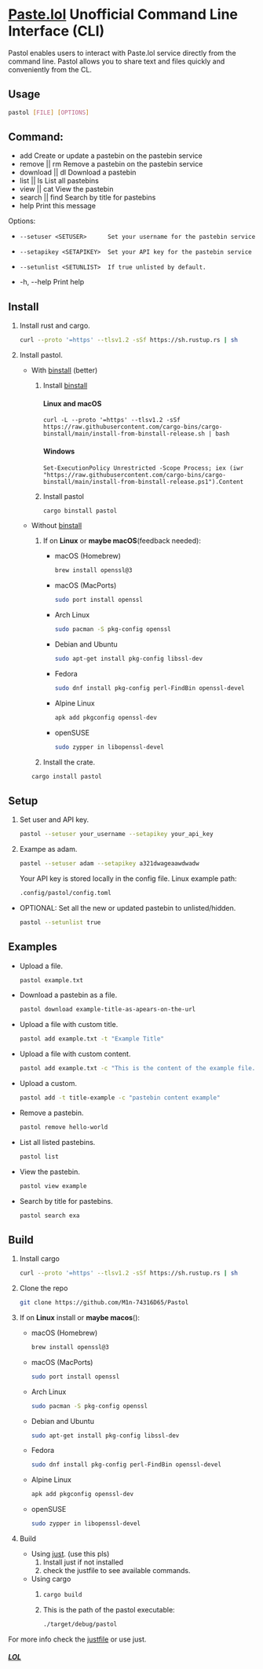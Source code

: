 # [Paste.lol](https://paste.lol/) Unofficial Command Line Interface (CLI)

Pastol enables users to interact with Paste.lol service directly from the command line. Pastol allows you to share text and files quickly and conveniently from the CL.

## Usage

```sh
pastol [FILE] [OPTIONS]
```

## Command:

- add                 Create or update a pastebin on the pastebin service
- remove || rm        Remove a pastebin on the pastebin service
- download || dl      Download a pastebin
- list || ls          List all pastebins
- view || cat         View the pastebin
- search || find      Search by title for pastebins
- help                Print this message

Options:

-     --setuser <SETUSER>      Set your username for the pastebin service
-     --setapikey <SETAPIKEY>  Set your API key for the pastebin service
-     --setunlist <SETUNLIST>  If true unlisted by default.
- -h,                      --help Print help

## Install

1. Install rust and cargo.

   ```sh
   curl --proto '=https' --tlsv1.2 -sSf https://sh.rustup.rs | sh
   ```

1. Install pastol.

   - With [binstall](https://github.com/cargo-bins/cargo-binstall) (better)

     1. Install [binstall](https://github.com/cargo-bins/cargo-binstall)

        #### Linux and macOS

        ```
        curl -L --proto '=https' --tlsv1.2 -sSf https://raw.githubusercontent.com/cargo-bins/cargo-binstall/main/install-from-binstall-release.sh | bash
        ```

        #### Windows

        ```
        Set-ExecutionPolicy Unrestricted -Scope Process; iex (iwr "https://raw.githubusercontent.com/cargo-bins/cargo-binstall/main/install-from-binstall-release.ps1").Content
        ```

     2. Install pastol

        ```sh
        cargo binstall pastol
        ```

   - Without [binstall](https://github.com/cargo-bins/cargo-binstall)

     1. If on **Linux** or **maybe macOS**(feedback needed):

        - macOS (Homebrew)

          ```sh
          brew install openssl@3
          ```

        - macOS (MacPorts)

          ```sh
          sudo port install openssl
          ```

        - Arch Linux

          ```sh
          sudo pacman -S pkg-config openssl
          ```

        - Debian and Ubuntu

          ```sh
          sudo apt-get install pkg-config libssl-dev
          ```

        - Fedora

          ```sh
          sudo dnf install pkg-config perl-FindBin openssl-devel
          ```

        - Alpine Linux

          ```sh
          apk add pkgconfig openssl-dev
          ```

        - openSUSE

          ```sh
          sudo zypper in libopenssl-devel
          ```

     2. Install the crate.

     ```sh
     cargo install pastol
     ```

## Setup

1.  Set user and API key.
    ```sh
    pastol --setuser your_username --setapikey your_api_key
    ```
2.  Exampe as adam.

    ```sh
    pastel --setuser adam --setapikey a321dwageaawdwadw
    ```

    Your API key is stored locally in the config file.
    Linux example path:

    ```sh
    .config/pastol/config.toml
    ```

- OPTIONAL: Set all the new or updated pastebin to unlisted/hidden.
  ```sh
  pastol --setunlist true
  ```

## Examples

- Upload a file.

  ```sh
  pastol example.txt
  ```

- Download a pastebin as a file.

  ```sh
  pastol download example-title-as-apears-on-the-url
  ```

- Upload a file with custom title.

  ```sh
  pastol add example.txt -t "Example Title"
  ```

- Upload a file with custom content.

  ```sh
  pastol add example.txt -c "This is the content of the example file."
  ```

- Upload a custom.

  ```sh
  pastol add -t title-example -c "pastebin content example"
  ```

- Remove a pastebin.

  ```sh
  pastol remove hello-world
  ```

- List all listed pastebins.

  ```sh
  pastol list
  ```

- View the pastebin.

  ```sh
  pastol view example
  ```

- Search by title for pastebins.

  ```sh
  pastol search exa
  ```

## Build

1. Install cargo

   ```sh
   curl --proto '=https' --tlsv1.2 -sSf https://sh.rustup.rs | sh
   ```

2. Clone the repo

   ```sh
   git clone https://github.com/M1n-74316D65/Pastol
   ```

3. If on **Linux** install or **maybe macos**():

   - macOS (Homebrew)

     ```sh
     brew install openssl@3
     ```

   - macOS (MacPorts)

     ```sh
     sudo port install openssl
     ```

   - Arch Linux

     ```sh
     sudo pacman -S pkg-config openssl
     ```

   - Debian and Ubuntu

     ```sh
     sudo apt-get install pkg-config libssl-dev
     ```

   - Fedora

     ```sh
     sudo dnf install pkg-config perl-FindBin openssl-devel
     ```

   - Alpine Linux

     ```sh
     apk add pkgconfig openssl-dev
     ```

   - openSUSE

     ```sh
     sudo zypper in libopenssl-devel
     ```

4. Build

   - Using [just](https://just.systems/). (use this pls)
     1. Install just if not installed
     2. check the justfile to see available commands.
   - Using cargo
     1. ```sh
        cargo build
        ```
     2. This is the path of the pastol executable:
        ```sh
        ./target/debug/pastol
        ```

For more info check the [justfile](https://github.com/M1n-74316D65/Pastol/blob/master/justfile) or use just.

##### [LOL](https://reply.cards/hskmnxkfpv)
